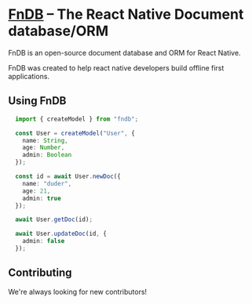 [FnDB]() – The React Native Document database/ORM
=========

FnDB is an open-source document database and ORM for React Native.

FnDB was created to help react native developers build offline first applications.

Using FnDB
-------------

```typescript
  import { createModel } from "fndb";

  const User = createModel("User", {
    name: String,
    age: Number,
    admin: Boolean
  });

  const id = await User.newDoc({
    name: "duder",
    age: 21,
    admin: true
  });

  await User.getDoc(id);

  await User.updateDoc(id, {
    admin: false
  });
```

Contributing
------------

We're always looking for new contributors! 